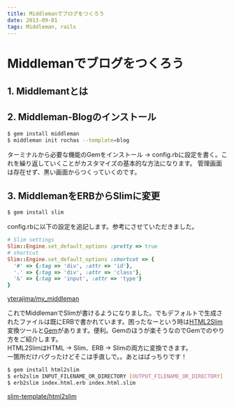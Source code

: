 ```yaml
---
title: Middlemanでブログをつくろう
date: 2013-09-01
tags: Middleman, rails
---
```

# Middlemanでブログをつくろう

## 1. Middlemantとは  

## 2. Middleman-Blogのインストール
```sh
$ gem install middleman
$ middleman init rochas --template=blog
```
ターミナルから必要な機能のGemをインストール → config.rbに設定を書く。これを繰り返していくことがカスタマイズの基本的な方法になります。
管理画面は存在せず、黒い画面からつくっていくのです。

## 3. MiddlemanをERBからSlimに変更
```sh
$ gem install slim
```
config.rbに以下の設定を追記します。参考にさせていただきました。

```ruby
# Slim settings
Slim::Engine.set_default_options :pretty => true
# shortcut
Slim::Engine.set_default_options :shortcut => {
  '#' => {:tag => 'div', :attr => 'id'},
  '.' => {:tag => 'div', :attr => 'class'},
  '&' => {:tag => 'input', :attr => 'type'}
}
```
[yterajima/my_middleman](https://github.com/yterajima/my_middleman)

これでMiddlemanでSlimが書けるようになりました。でもデフォルトで生成されたファイルは既にERBで書かれています。困ったなーという時は[HTML2Slim](http://html2slim.herokuapp.com/)変換ツールと[Gem](https://github.com/slim-template/html2slim)があります。便利。Gemのほうが楽そうなのでGemでのやり方をご紹介します。  
HTML2SlimはHTML → Slim、ERB → Slimの両方に変換できます。  
一箇所だけバグったけどそこは手直しで。。あとはばっちりです！

```sh
$ gem install html2slim
$ erb2slim INPUT_FILENAME_OR_DIRECTORY [OUTPUT_FILENAME_OR_DIRECTORY] [options]
$ erb2slim index.html.erb index.html.slim
```
[slim-template/html2slim](https://github.com/slim-template/html2slim)
